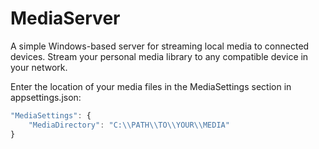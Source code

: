 # MediaServer
A simple Windows-based server for streaming local media to connected devices. Stream your personal media library to any compatible device in your network.

Enter the location of your media files in the MediaSettings section in appsettings.json:
```javascript ()
"MediaSettings": {
    "MediaDirectory": "C:\\PATH\\TO\\YOUR\\MEDIA"
}
```
